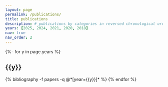 ```yaml
---
layout: page
permalink: /publications/
title: publications
description: # publications by categories in reversed chronological order. generated by jekyll-scholar.
years: [2025, 2024, 2021, 2020, 2018]
nav: true
nav_order: 2
---
```

<!-- _pages/publications.md -->
<div class="publications">

{%- for y in page.years %}
  <h2 class="year">{{y}}</h2>
  {% bibliography -f papers -q @*[year={{y}}]* %}
{% endfor %}

</div>
